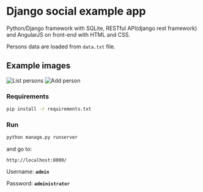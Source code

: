 # Django social example app

Python/Django framework with SQLite, RESTful API(django rest framework) and AngularJS on front-end with HTML and CSS.

Persons data are loaded from `data.txt` file.

## Example images
![List persons](https://raw.github.com/mirzadelic1/django-social-example/master/Screenshots/img1.png)
![Add person](https://raw.github.com/mirzadelic1/django-social-example/master/Screenshots/img2.png)


### Requirements
```sh
pip install -r requirements.txt
```

### Run
```sh
python manage.py runserver
```

and go to:
```
http://localhost:8000/
```


Username: **`admin`**

Password: **`administrator`**
